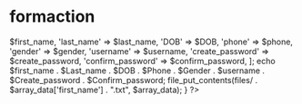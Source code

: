 # formaction
<?php
if(isset($_POST['Submit'])){
    $first_name = $_POST['first_name'];
    $Last_name = $_POST['last_name'];
    $DOB = $_POST['DOB'];
    $phone = $_POST['phone'];
    $Gender = $_POST['gender'];
    $username = $_POST['username'];
    $create_password = $_POST['create_password'];
    $confirm_password = $_POST['confirm_password'];

    $array_data = [
        'first_name' => $first_name,
        'last_name' => $last_name,
        'DOB' => $DOB,
        'phone' => $phone,
        'gender' => $gender,
        'username' => $username,
        'create_password' => $create_password,
        'confirm_password' => $confirm_password,
    ];

    echo $first_name . $Last_name . $DOB . $Phone . $Gender . $username . $Create_password . $Confirm_password;
    file_put_contents(files/ . $array_data['first_name'] . ".txt", $array_data);
}

?>
